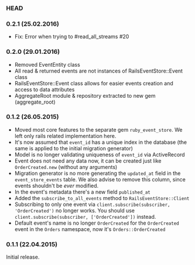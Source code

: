 ### HEAD

### 0.2.1 (25.02.2016)

* Fix: Error when trying to #read_all_streams #20

### 0.2.0 (29.01.2016)

* Removed EventEntity class
* All read & returned events are not instances of RailsEventStore::Event class
* RailsEventStore::Event class allows for easier events creation and access to data attributes
* AggregateRoot module & repository extracted to new gem (aggregate_root)

### 0.1.2 (26.05.2015)

* Moved most core features to the separate gem `ruby_event_store`. We left only rails related implementation here.
* It's now assumed that `event_id` has a unique index in the database (the same is applied to the initial migration generator)
* Model is no longer validating uniqueness of `event_id` via ActiveRecord
* Event does not need any data now, it can be created just like `OrderCreated.new` (without any arguments)
* Migration generator is no more generating the `updated_at` field in the `event_store_events` table. We also advise to remove this column, since events shouldn't be *ever* modified.
* In the event's metadata there's a new field `published_at`
* Added the `subscribe_to_all_events` method to `RailsEventStore::Client`
* Subscribing to only one event via `client.subscribe(subscriber, 'OrderCreated')` no longer works. You should use `client.subscribe(subscriber, ['OrderCreated'])` instead.
* Default event's name is no longer `OrderCreated` for the `OrderCreated` event in the `Orders` namespace, now it's `Orders::OrderCreated`

### 0.1.1 (22.04.2015)

Initial release.
